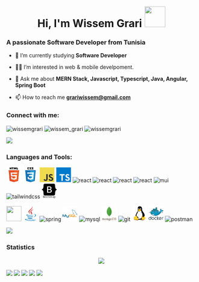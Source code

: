 <h1 align="center">
Hi, I'm Wissem Grari
<img src="https://github.com/mitul3737/mitul3737/blob/main/Wave.gif" height="55px" width="55px">
</h1>
    
<h3 align="left">A passionate Software Developer from Tunisia</h3>

- 🔭 I’m currently studying **Software Developer**

- 👨‍💻 I’m interested in web & mobile develpoment.

- 💬 Ask me about **MERN Stack, Javascript, Typescript, Java, Angular, Spring Boot**

- 📫 How to reach me **grariwissem@gmail.com**

<h3 align="left">Connect with me:</h3>
<p align="left">
  <a style="text-decoration: none !important" href="https://www.linkedin.com/in/wissemgrari/" target="blank"><img align="center"
      src="https://raw.githubusercontent.com/rahuldkjain/github-profile-readme-generator/master/src/images/icons/Social/linked-in-alt.svg"
      alt="wissemgrari" height="30" width="40" /></a>
  <a style="text-decoration: none !important" href="https://www.instagram.com/wissem_grari/" target="blank"><img align="center"
      src="https://raw.githubusercontent.com/rahuldkjain/github-profile-readme-generator/master/src/images/icons/Social/instagram.svg"
      alt="wissem_grari" height="30" width="40" /></a>
  <a style="text-decoration: none !important" href="https://twitter.com/wissemgrari" target="blank"><img align="center"
      src="https://raw.githubusercontent.com/rahuldkjain/github-profile-readme-generator/master/src/images/icons/Social/twitter.svg"
      alt="wissemgrari" height="30" width="40" /></a>
</p>

<img src="https://user-images.githubusercontent.com/73097560/115834477-dbab4500-a447-11eb-908a-139a6edaec5c.gif">

<h3 align="left">Languages and Tools:</h3>
<p align="left">
  <a style="text-decoration: none !important" href="https://www.w3schools.com/html/" target="_blank" rel="noreferrer"><img
      src="https://raw.githubusercontent.com/devicons/devicon/master/icons/html5/html5-original-wordmark.svg"
      alt="html5" width="40" height="40" />
  </a>
  <a style="text-decoration: none !important" href="https://www.w3schools.com/css/" target="_blank" rel="noreferrer"> <img
      src="https://raw.githubusercontent.com/devicons/devicon/master/icons/css3/css3-original-wordmark.svg" alt="css3"
      width="40" height="40" />
  </a>
  <a style="text-decoration: none !important" href="https://developer.mozilla.org/en-US/docs/Web/JavaScript" target="_blank" rel="noreferrer"> <img
      src="https://raw.githubusercontent.com/devicons/devicon/master/icons/javascript/javascript-original.svg" alt="js"
      width="40" height="40" />
  </a>
  <a style="text-decoration: none !important" href="https://www.typescriptlang.org/" target="_blank" rel="noreferrer"> <img
      src="https://raw.githubusercontent.com/devicons/devicon/master/icons/typescript/typescript-original.svg"
      alt="typescript" width="40" height="40" />
  </a>
  <a style="text-decoration: none !important" href="https://react.dev/" target="_blank" rel="noreferrer">
    <img src="https://www.svgrepo.com/show/374035/reactts.svg" alt="react" width="40" height="40" />
  </a>
  <a style="text-decoration: none !important" href="https://angular.io/" target="_blank" rel="noreferrer">
    <img src="https://angular.io/assets/images/logos/angular/angular.svg" alt="react" width="40" height="40" />
  </a>
  <a style="text-decoration: none !important" href="https://reactnative.dev/" target="_blank" rel="noreferrer">
    <img src="https://www.svgrepo.com/show/374032/reactjs.svg" alt="react" width="40" height="40" />
  </a>
  <a style="text-decoration: none !important" href="https://vitejs.dev/" target="_blank" rel="noreferrer">
    <img src="https://www.svgrepo.com/show/374167/vite.svg" alt="react" width="40" height="40" />
  </a>
  <a style="text-decoration: none !important" href="https://mui.com/" target="_blank" rel="noreferrer">
    <img src="https://www.svgrepo.com/show/354048/material-ui.svg" alt="mui" width="40" height="40" />
  </a>
  <a style="text-decoration: none !important" href="https://tailwindcss.com/" target="_blank" rel="noreferrer">
    <img src="https://www.svgrepo.com/show/354431/tailwindcss-icon.svg" alt="tailwindcss" width="40" height="40" />
  </a>
  <a style="text-decoration: none !important" href="https://getbootstrap.com" target="_blank" rel="noreferrer">
    <img src="https://raw.githubusercontent.com/devicons/devicon/master/icons/bootstrap/bootstrap-plain-wordmark.svg"
      alt="bootstrap" width="40" height="40" />
  </a>
  <br />
  <br />
  <a style="text-decoration: none !important" href="https://nodejs.org" target="_blank" rel="noreferrer">
    <img src="https://www.svgrepo.com/show/354119/nodejs-icon.svg" width="40" height="40" />
  </a>
  <a style="text-decoration: none !important" href="https://www.java.com" target="_blank" rel="noreferrer">
    <img src="https://raw.githubusercontent.com/devicons/devicon/master/icons/java/java-original.svg" alt="java"
      width="40" height="40" />
  </a>
  <a style="text-decoration: none !important" href="https://spring.io/projects/spring-boot" target="_blank" rel="noreferrer">
    <img src="https://www.vectorlogo.zone/logos/springio/springio-icon.svg" alt="spring" width="40" height="40" />
  </a>
  <a style="text-decoration: none !important" href="https://www.mysql.com/" target="_blank" rel="noreferrer">
    <img src="https://raw.githubusercontent.com/devicons/devicon/master/icons/mysql/mysql-original-wordmark.svg"
      alt="mysql" width="40" height="40" />
  </a>
  <a style="text-decoration: none !important" href="https://www.postgresql.org/" target="_blank" rel="noreferrer">
    <img src="https://www.svgrepo.com/show/354200/postgresql.svg" alt="mysql" width="40" height="40" />
  </a>
  <a style="text-decoration: none !important" href="https://www.mongodb.com/" target="_blank" rel="noreferrer">
    <img src="https://raw.githubusercontent.com/devicons/devicon/master/icons/mongodb/mongodb-original-wordmark.svg"
      alt="mongodb" width="40" height="40" />
  </a>
  <a style="text-decoration: none !important" href="https://git-scm.com/" target="_blank" rel="noreferrer">
    <img src="https://www.vectorlogo.zone/logos/git-scm/git-scm-icon.svg" alt="git" width="40" height="40" />
  </a>
  <a style="text-decoration: none !important" href="https://www.linux.org/" target="_blank" rel="noreferrer">
    <img src="https://raw.githubusercontent.com/devicons/devicon/master/icons/linux/linux-original.svg" alt="linux"
      width="40" height="40" />
  </a>
  <a style="text-decoration: none !important" href="https://www.docker.com/" target="_blank" rel="noreferrer">
    <img src="https://raw.githubusercontent.com/devicons/devicon/master/icons/docker/docker-original-wordmark.svg"
      alt="docker" width="40" height="40" /> </a>
  <a style="text-decoration: none !important" href="https://postman.com" target="_blank" rel="noreferrer">
    <img src="https://www.vectorlogo.zone/logos/getpostman/getpostman-icon.svg" alt="postman" width="40" height="40" />
  </a>
  <div style="margin-bottom: 30"></div>

<img src="https://user-images.githubusercontent.com/73097560/115834477-dbab4500-a447-11eb-908a-139a6edaec5c.gif">
<h3 align="left">Statistics</h3>

<p style="text-align: center; margin-top: 30">
<img align="center" src="https://github-readme-streak-stats.herokuapp.com?user=wissemgrari&theme=github-dark-blue" />
</p>
  <a style="text-decoration: none !important" href="https://github.com/wissemgrari">
    <img align="center"
      src="http://github-profile-summary-cards.vercel.app/api/cards/stats?username=wissemgrari&theme=github_dark"
      height="180em" />
    <img align="center"
      src="http://github-profile-summary-cards.vercel.app/api/cards/most-commit-language?username=wissemgrari&theme=github_dark"
      height="180em" />
    <img align="center"
      src="http://github-profile-summary-cards.vercel.app/api/cards/repos-per-language?username=wissemgrari&theme=github_dark"
      height="180em" />
    <img align="center"
      src="http://github-profile-summary-cards.vercel.app/api/cards/productive-time?username=wissemgrari&theme=github_dark"
      height="180em" />
    <img align="center"
      src="http://github-profile-summary-cards.vercel.app/api/cards/profile-details?username=wissemgrari&theme=github_dark"
      height="180em" />
</div>
